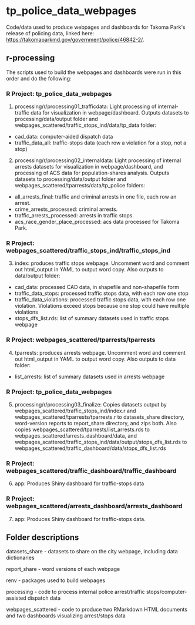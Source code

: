 # tp_police_data_webpages

Code/data used to produce webpages and dashboards for Takoma Park's release of policing data, linked here: https://takomaparkmd.gov/government/police/46842-2/.

## r-processing

The scripts used to build the webpages and dashboards were run in this order and do the following:

### R Project: tp_police_data_webpages
1) processing/r/processing01_trafficdata: Light processing of internal-traffic data for visualization in webpage/dashboard. Outputs datasets to processing/data/output folder and webpages_scattered/traffic_stops_ind/data/tp_data folder:
- cad_data: computer-aided dispatch data
- traffic_data_all: traffic-stops data (each row a violation for a stop, not a stop)

2) processing/r/processing02_internaldata: Light processing of internal arrests datasets for visualization in webpage/dashboard, and processing of ACS data for population-shares analysis. Outputs datasets to processing/data/output folder and webpages_scattered/tparrests/data/tp_police folders:
- all_arrests_final: traffic and criminal arrests in one file, each row an arrest.
- crime_arrests_processed: criminal arrests.
- traffic_arrests_processed: arrests in traffic stops.
- acs_race_gender_place_processed: acs data processed for Takoma Park.

### R Project: webpages_scattered/traffic_stops_ind/traffic_stops_ind

3) index: produces traffic stops webpage. Uncomment word and comment out html_output in YAML to output word copy. Also outputs to data/output folder:
- cad_data: processed CAD data, in shapefile and non-shapefile form
- traffic_data_stops: processed traffic stops data, with each row one stop
- traffic_data_violations: processed traffic stops data, with each row one violation. Violations exceed stops because one stop could have multiple violations
- stops_dfs_list.rds: list of summary datasets used in traffic stops webpage

### R Project: webpages_scattered/tparrests/tparrests

4) tparrests: produces arrests webpage. Uncomment word and comment out html_output in YAML to output word copy. Also outputs to data folder:
- list_arrests: list of summary datasets used in arrests webpage

### R Project: tp_police_data_webpages

5) processing/r/processing03_finalize: Copies datasets output by webpages_scattered/traffic_stops_ind/index.r and webpages_scattered/tparrests/tparrests.r to datasets_share directory, word-version reports to report_share directory, and zips both. Also copies webpages_scattered/tparrests/list_arrests.rds to webpages_scattered/arrests_dashboard/data, and webpages_scattered/traffic_stops_ind/data/output/stops_dfs_list.rds to webpages_scattered/traffic_dashboard/data/stops_dfs_list.rds

### R Project: webpages_scattered/traffic_dashboard/traffic_dashboard

6) app: Produces Shiny dashboard for traffic-stops data

### R Project: webpages_scattered/arrests_dashboard/arrests_dashboard

7) app: Produces Shiny dashboard for traffic-stops data.

## Folder descriptions

datasets_share - datasets to share on the city webpage, including data dictionaries

report_share - word versions of each webpage

renv - packages used to build webpages

processing - code to process internal police arrest/traffic stops/computer-assisted dispatch data

webpages_scattered - code to produce two RMarkdown HTML documents and two dashboards visualizing arrest/stops data
